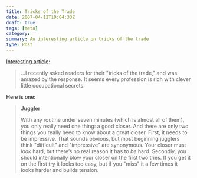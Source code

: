 ```yaml
---
title: Tricks of the Trade
date: 2007-04-12T19:04:33Z
draft: true
tags: [meta]
category:
summary: An interesting article on tricks of the trade
type: Post
---
```


[Interesting article](http://www.themorningnews.org/archives/how_to/tricks_of_the_trade.php "Tricks of the trade"):

> ...I recently asked readers for their "tricks of the trade," and was amazed by the response. It seems every profession is rich with clever little occupational secrets.

Here is one:

> **Juggler**
>
> With any routine under seven minutes (which is almost all of them), you only really need one thing: a good closer. And there are only two things you really need to know about a great closer. First, it needs to be impressive. That sounds obvious, but most beginning jugglers think "difficult" and "impressive" are synonymous. Your closer must _look_ hard, but there’s no real reason it has to _be_ hard. Secondly, you should intentionally blow your closer on the first two tries. If you get it on the first try it looks too easy, but if you "miss" it a few times it looks harder and builds tension.
